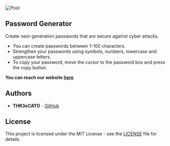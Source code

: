 ![Post](https://user-images.githubusercontent.com/102430003/181304913-17400823-d092-4b7c-b13b-74aec98eead9.png)

## Password Generator

Create next-generation passwords that are secure against cyber attacks.

* You can create passwords between 1-100 characters.
* Strengthen your passwords using symbols, numbers, lowercase and uppercase letters.
* To copy your password, move the cursor to the password box and press the copy button.

**You can reach our website [here](https://pw-generator.space/)**

## Authors
* **THR3eCATO** - [GitHub](https://github.com/THR3eCATO)

## License
This project is licensed under the MIT License - see the [LICENSE](LICENSE) file for details.
